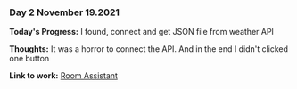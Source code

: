 ### Day 2 November 19.2021

**Today's Progress:** I found, connect and get JSON file from weather API

**Thoughts:** It was a horror to connect the API. And in the end I didn't clicked one button

**Link to work:** [Room Assistant](https://github.com/Pablo203/RoomAssistant/)